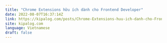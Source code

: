 ```yaml
---
title: "Chrome Extensions hữu ích dành cho Frontend Developer"
date: 2022-08-07T16:37:14Z
link: https://kipalog.com/posts/Chrome-Extensions-huu-ich-danh-cho-Frontend-Developer?utm_medium=RSS&utm_source=news.12bit.vn
site: kipalog.com
language: Vietnamese
draft: false
---
```

